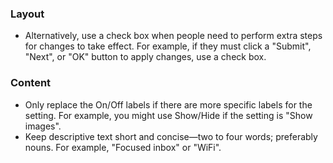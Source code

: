 ### Layout

- Alternatively, use a check box when people need to perform extra steps for changes to take effect. For example, if they must click a "Submit", "Next", or "OK" button to apply changes, use a check box.

### Content

- Only replace the On/Off labels if there are more specific labels for the setting. For example, you might use Show/Hide if the setting is "Show images".
- Keep descriptive text short and concise—two to four words; preferably nouns. For example, "Focused inbox" or "WiFi".
